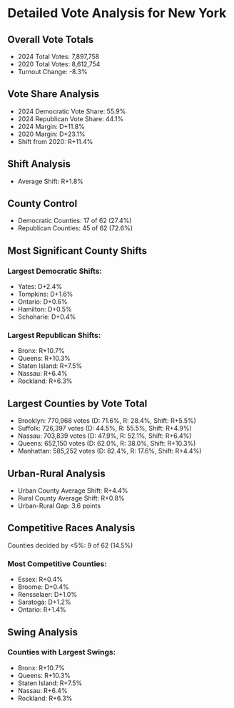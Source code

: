 # Detailed Vote Analysis for New York

## Overall Vote Totals

* 2024 Total Votes: 7,897,758
* 2020 Total Votes: 8,612,754
* Turnout Change: -8.3%

## Vote Share Analysis

* 2024 Democratic Vote Share: 55.9%
* 2024 Republican Vote Share: 44.1%
* 2024 Margin: D+11.8%
* 2020 Margin: D+23.1%
* Shift from 2020: R+11.4%

## Shift Analysis

* Average Shift: R+1.8%

## County Control

* Democratic Counties: 17 of 62 (27.4%)
* Republican Counties: 45 of 62 (72.6%)

## Most Significant County Shifts

### Largest Democratic Shifts:
* Yates: D+2.4%
* Tompkins: D+1.6%
* Ontario: D+0.6%
* Hamilton: D+0.5%
* Schoharie: D+0.4%

### Largest Republican Shifts:
* Bronx: R+10.7%
* Queens: R+10.3%
* Staten Island: R+7.5%
* Nassau: R+6.4%
* Rockland: R+6.3%

## Largest Counties by Vote Total

* Brooklyn: 770,968 votes (D: 71.6%, R: 28.4%, Shift: R+5.5%)
* Suffolk: 726,397 votes (D: 44.5%, R: 55.5%, Shift: R+4.9%)
* Nassau: 703,839 votes (D: 47.9%, R: 52.1%, Shift: R+6.4%)
* Queens: 652,150 votes (D: 62.0%, R: 38.0%, Shift: R+10.3%)
* Manhattan: 585,252 votes (D: 82.4%, R: 17.6%, Shift: R+4.4%)

## Urban-Rural Analysis

* Urban County Average Shift: R+4.4%
* Rural County Average Shift: R+0.8%
* Urban-Rural Gap: 3.6 points

## Competitive Races Analysis

Counties decided by <5%: 9 of 62 (14.5%)

### Most Competitive Counties:
* Essex: R+0.4%
* Broome: D+0.4%
* Rensselaer: D+1.0%
* Saratoga: D+1.2%
* Ontario: R+1.4%

## Swing Analysis

### Counties with Largest Swings:
* Bronx: R+10.7%
* Queens: R+10.3%
* Staten Island: R+7.5%
* Nassau: R+6.4%
* Rockland: R+6.3%
